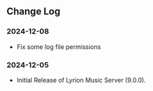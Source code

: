 ## Change Log

### 2024-12-08
- Fix some log file permissions

### 2024-12-05
- Initial Release of Lyrion Music Server (9.0.0).
